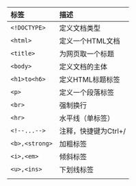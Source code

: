| 标签           | 描述                 |
|:-------------- |:-------------------- |
| `<!DOCTYPE>`   | 定义文档类型         |
| `<html>`       | 定义一个HTML文档     |
| `<title>`      | 为网页取一个标题     |
| `<body>`       | 定义文档的主体       |
| `<h1>to<h6>`   | 定义HTML标题标签     |
| `<p>`          | 定义一个段落标签     |
| `<br>`         | 强制换行             |
| `<hr>`         | 水平线（单标签）     |
| `<!--...-->`   | 注释，快捷键为Ctrl+/ |
| `<b>,<strong>` | 加粗标签             |
| `<i>,<em>`     | 倾斜标签             |
| `<u>,<ins>`    | 下划线标签           |
|                |                      |
